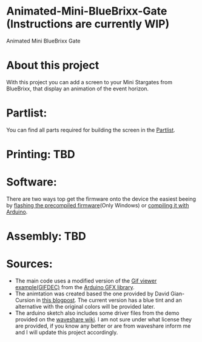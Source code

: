 # Animated-Mini-BlueBrixx-Gate (Instructions are currently WIP)
Animated Mini BlueBrixx Gate

# About this project
With this project you can add a screen to your Mini Stargates from BlueBrixx, that display an animation of the event horizon.

# Partlist:
You can find all parts required for building the screen in the [Partlist](PARTLIST.md).

# Printing: TBD

# Software:
There are two ways top get the firmware onto the device the easiest beeing by [flashing the precompiled firmware](FLASH_FIRMWARE.md)(Only Windows) or [compiling it with Arduino](COMPILE_FIRMWARE.md).

# Assembly: TBD

# Sources:
- The main code uses a modified version of the [Gif viewer example(GIFDEC)](https://github.com/moononournation/Arduino_GFX/tree/master/examples/ImgViewer/ImgViewerAnimatedGIF_GIFDEC) from the [Arduino GFX library](https://github.com/moononournation/Arduino_GFX).
- The animtation was created based the one provided by David Gian-Cursion in [this blogpost](https://www.gian-cursio.net/2025/02/mr-stargate-puddle/). The current version has a blue tint and an alternative with the original colors will be provided later.
- The arduino sketch also includes some driver files from the demo provided on the [waveshare wiki](https://www.waveshare.com/wiki/ESP32-S3-LCD-1.85#Resources). I am not sure under what license they are provided, if you know any better or are from waveshare inform me and I will update this project accordingly.